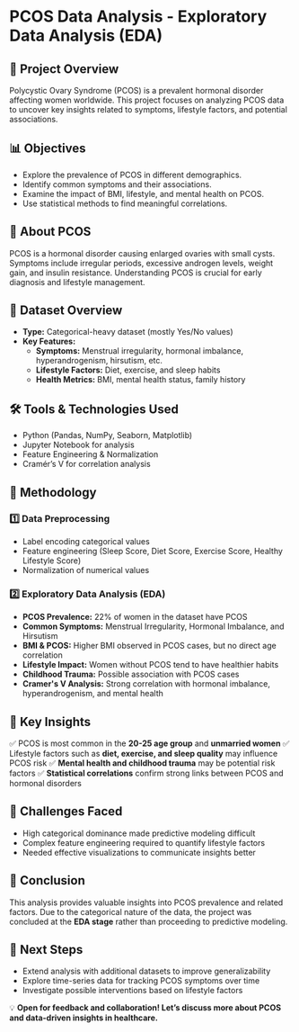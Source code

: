 # PCOS Data Analysis - Exploratory Data Analysis (EDA)

## 📌 Project Overview
Polycystic Ovary Syndrome (PCOS) is a prevalent hormonal disorder affecting women worldwide. This project focuses on analyzing PCOS data to uncover key insights related to symptoms, lifestyle factors, and potential associations.

## 📊 Objectives
- Explore the prevalence of PCOS in different demographics.
- Identify common symptoms and their associations.
- Examine the impact of BMI, lifestyle, and mental health on PCOS.
- Use statistical methods to find meaningful correlations.

## 📝 About PCOS
PCOS is a hormonal disorder causing enlarged ovaries with small cysts. Symptoms include irregular periods, excessive androgen levels, weight gain, and insulin resistance. Understanding PCOS is crucial for early diagnosis and lifestyle management.

## 📂 Dataset Overview
- **Type:** Categorical-heavy dataset (mostly Yes/No values)
- **Key Features:**
  - **Symptoms:** Menstrual irregularity, hormonal imbalance, hyperandrogenism, hirsutism, etc.
  - **Lifestyle Factors:** Diet, exercise, and sleep habits
  - **Health Metrics:** BMI, mental health status, family history

## 🛠️ Tools & Technologies Used
- Python (Pandas, NumPy, Seaborn, Matplotlib)
- Jupyter Notebook for analysis
- Feature Engineering & Normalization
- Cramér’s V for correlation analysis    

## 🔬 Methodology
### 1️⃣ Data Preprocessing
- Label encoding categorical values
- Feature engineering (Sleep Score, Diet Score, Exercise Score, Healthy Lifestyle Score)
- Normalization of numerical values

### 2️⃣ Exploratory Data Analysis (EDA)
- **PCOS Prevalence:** 22% of women in the dataset have PCOS
- **Common Symptoms:** Menstrual Irregularity, Hormonal Imbalance, and Hirsutism
- **BMI & PCOS:** Higher BMI observed in PCOS cases, but no direct age correlation
- **Lifestyle Impact:** Women without PCOS tend to have healthier habits
- **Childhood Trauma:** Possible association with PCOS cases
- **Cramer's V Analysis:** Strong correlation with hormonal imbalance, hyperandrogenism, and mental health

## 📌 Key Insights
✅ PCOS is most common in the **20-25 age group** and **unmarried women**
✅ Lifestyle factors such as **diet, exercise, and sleep quality** may influence PCOS risk
✅ **Mental health and childhood trauma** may be potential risk factors
✅ **Statistical correlations** confirm strong links between PCOS and hormonal disorders

## 🚧 Challenges Faced
- High categorical dominance made predictive modeling difficult
- Complex feature engineering required to quantify lifestyle factors
- Needed effective visualizations to communicate insights better

## 📍 Conclusion
This analysis provides valuable insights into PCOS prevalence and related factors. Due to the categorical nature of the data, the project was concluded at the **EDA stage** rather than proceeding to predictive modeling.

## 📎 Next Steps
- Extend analysis with additional datasets to improve generalizability
- Explore time-series data for tracking PCOS symptoms over time
- Investigate possible interventions based on lifestyle factors

💡 **Open for feedback and collaboration! Let’s discuss more about PCOS and data-driven insights in healthcare.**

